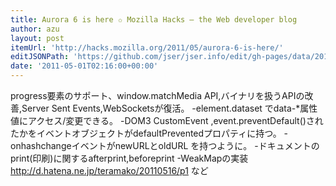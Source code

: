 ```yaml
---
title: Aurora 6 is here ✩ Mozilla Hacks – the Web developer blog
author: azu
layout: post
itemUrl: 'http://hacks.mozilla.org/2011/05/aurora-6-is-here/'
editJSONPath: 'https://github.com/jser/jser.info/edit/gh-pages/data/2011/05/index.json'
date: '2011-05-01T02:16:00+00:00'
---
```

progress要素のサポート、window.matchMedia API,バイナリを扱うAPIの改善,Server Sent Events,WebSocketsが復活。
-element.dataset でdata-*属性値にアクセス/変更できる。
-DOM3 CustomEvent ,event.preventDefault()されたかをイベントオブジェクトがdefaultPreventedプロパティに持つ。
-onhashchangeイベントがnewURLとoldURL
を持つように。
-ドキュメントのprint(印刷)に関するafterprint,beforeprint
-WeakMapの実装
http://d.hatena.ne.jp/teramako/20110516/p1
など
